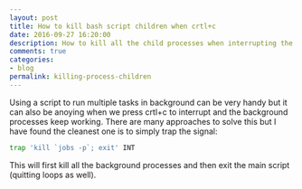 ```yaml
---
layout: post
title: How to kill bash script children when crtl+c
date: 2016-09-27 16:20:00
description: How to kill all the child processes when interrupting the main bash script.
comments: true
categories:
- blog
permalink: killing-process-children
---
```


Using a script to run multiple tasks in background can be very handy but it can also be anoying when we press crtl+c to interrupt and the background processes keep working. There are many approaches to solve this but I have found the cleanest one is to simply trap the signal:

```bash
trap 'kill `jobs -p`; exit' INT
```

This will first kill all the background processes and then exit the main script (quitting loops as well). 
